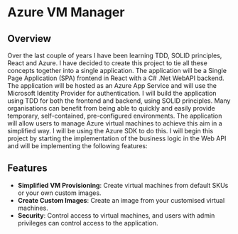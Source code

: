 # Azure VM Manager

## Overview

Over the last couple of years I have been learning TDD, SOLID principles, React and Azure. I have decided to create this project to tie all these concepts together into a single application. The application will be a Single Page Application (SPA) frontend in React with a C# .Net WebAPI backend. The application will be hosted as an Azure App Service and will use the Microsoft Identity Provider for authentication. I will build the application using TDD for both the frontend and backend, using SOLID principles. Many organisations can benefit from being able to quickly and easily provide temporary, self-contained, pre-configured environments. The application will allow users to manage Azure virtual machines to achieve this aim in a simplified way. I will be using the Azure SDK to do this. I will begin this project by starting the implementation of the business logic in the Web API and will be implementing the following features:

## Features

- **Simplified VM Provisioning**: Create virtual machines from default SKUs or your own custom images.
- **Create Custom Images**: Create an image from your customised virtual machines.
- **Security**: Control access to virtual machines, and users with admin privileges can control access to the application.
